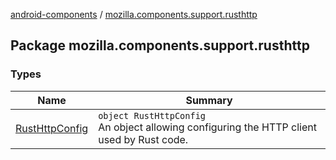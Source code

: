 [android-components](../index.md) / [mozilla.components.support.rusthttp](./index.md)

## Package mozilla.components.support.rusthttp

### Types

| Name | Summary |
|---|---|
| [RustHttpConfig](-rust-http-config/index.md) | `object RustHttpConfig`<br>An object allowing configuring the HTTP client used by Rust code. |

